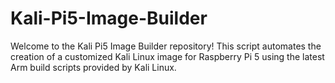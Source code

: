 # Kali-Pi5-Image-Builder
Welcome to the Kali Pi5 Image Builder repository! This script automates the creation of a customized Kali Linux image for Raspberry Pi 5 using the latest Arm build scripts provided by Kali Linux. 
